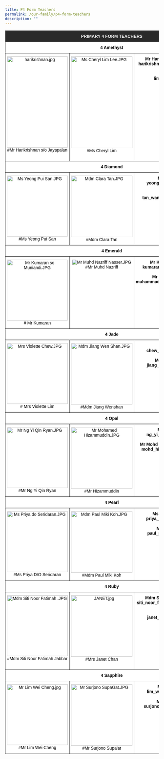 ```yaml
---
title: P4 Form Teachers
permalink: /our-family/p4-form-teachers
description: ""
---
```

<style type="text/css">
.tg  {border-collapse:collapse;border-spacing:0;}
.tg td{border-color:black;border-style:solid;border-width:1px;font-family:Arial, sans-serif;font-size:14px;
  overflow:hidden;padding:10px 5px;word-break:normal;}
.tg th{border-color:black;border-style:solid;border-width:1px;font-family:Arial, sans-serif;font-size:14px;
  font-weight:normal;overflow:hidden;padding:10px 5px;word-break:normal;}
.tg .tg-8zvm{background-color:#2A2A2A;border-color:inherit;color:#EEE;font-weight:bold;text-align:center;vertical-align:middle}
.tg .tg-qn16{background-color:#FFF;color:#050505;font-weight:bold;text-align:center;vertical-align:top}
.tg .tg-v9jf{background-color:#FFF;color:#050505;text-align:center;vertical-align:top}
</style>
<table class="tg">
<thead>
  <tr>
    <th class="tg-8zvm" colspan="3"><span style="color:#EEE;background-color:#2A2A2A">PRIMARY 4 FORM TEACHERS</span></th>
  </tr>
</thead>
<tbody>
  <tr>
    <td class="tg-qn16" colspan="3"> 4 Amethyst</td>
  </tr>
  <tr>
    <td class="tg-v9jf"><img src="https://punggolviewpri.moe.edu.sg/qql/slot/u315/Our%20Family/Staff/2022/harikrishnan.jpg" alt="harikrishnan.jpg" width="199" height="298">#Mr Harikrishnan s/o Jayapalan</td>
    <td class="tg-v9jf"><img src="https://punggolviewpri.moe.edu.sg/qql/slot/u315/Our%20Family/Staff/Ms%20Cheryl%20Lim%20Lee.JPG" alt="Ms Cheryl Lim Lee.JPG" width="201" height="300">#Ms Cheryl Lim<br><br></td>
    <td class="tg-qn16">Mr Harikrishnan s/o Jayapalan<br>harikrishnan_jayapalan@moe.edu.sg<br><br>Ms Cheryl Lim<br>lim_lee_@moe.edu.sg </td>
  </tr>
  <tr>
    <td class="tg-qn16" colspan="3">  4 Diamond   </td>
  </tr>
  <tr>
    <td class="tg-v9jf"><img src="https://punggolviewpri.moe.edu.sg/qql/slot/u315/Our%20Family/Staff/Ms%20Yeong%20Pui%20San.JPG" alt="Ms Yeong Pui San.JPG" width="199">#Ms Yeong Pui San </td>
    <td class="tg-v9jf"><img src="https://punggolviewpri.moe.edu.sg/qql/slot/u315/Our%20Family/Staff/Mdm%20Clara%20Tan.JPG" alt="Mdm Clara Tan.JPG" width="201">#Mdm Clara Tan </td>
    <td class="tg-qn16">Ms Yeong Pui San<br>yeong_pui_san@moe.edu.sg<br><br>Mdm Clara Tan<br>tan_wan_ting_clara@moe.edu.sg </td>
  </tr>
  <tr>
    <td class="tg-qn16" colspan="3">   4 Emerald  </td>
  </tr>
  <tr>
    <td class="tg-v9jf"><img src="https://punggolviewpri.moe.edu.sg/qql/slot/u315/Our%20Family/Staff/Mr%20Kumaran%20so%20Muniandi.JPG" alt="Mr Kumaran so Muniandi.JPG" width="199"># Mr Kumaran</td>
    <td class="tg-v9jf"><img src="https://punggolviewpri.moe.edu.sg/qql/slot/u315/Our%20Family/Key%20Personnel/2017/Mr%20Muhd%20Nazriff%20Nasser.JPG" alt="Mr Muhd Nazriff Nasser.JPG">#Mr Muhd Nazriff </td>
    <td class="tg-qn16"> Mr Kumaran s/o Muniandi<br>kumaran_muniandi@moe.edu.sg<br><br>Mr Muhd Nazriff Nasser<br>muhammad_nazriff_naser@moe.edu.sg</td>
  </tr>
  <tr>
    <td class="tg-qn16" colspan="3">  4 Jade   </td>
  </tr>
  <tr>
    <td class="tg-v9jf"><img src="https://punggolviewpri.moe.edu.sg/qql/slot/u315/Our%20Family/Staff/Mrs%20Violette%20Chew.JPG" alt="Mrs Violette Chew.JPG" width="199"># Mrs Violette Lim</td>
    <td class="tg-v9jf"><img src="https://punggolviewpri.moe.edu.sg/qql/slot/u315/Our%20Family/Staff/Mdm%20Jiang%20Wen%20Shan.JPG" alt="Mdm Jiang Wen Shan.JPG" width="201">#Mdm Jiang Wenshan </td>
    <td class="tg-qn16">Mrs Violette Lim<br>chew_chai_lian@moe.edu.sg<br><br>Mdm Jiang Wenshan<br>jiang_wenshan@moe.edu.sg </td>
  </tr>
  <tr>
    <td class="tg-qn16" colspan="3">  4 Opal   </td>
  </tr>
  <tr>
    <td class="tg-v9jf"><img src="https://punggolviewpri.moe.edu.sg/qql/slot/u315/Our%20Family/Staff/Mr%20Ng%20Yi%20Qin%20Ryan.JPG" alt="Mr Ng Yi Qin Ryan.JPG" width="199">#Mr Ng Yi Qin Ryan<br></td>
    <td class="tg-v9jf"><img src="https://punggolviewpri.moe.edu.sg/qql/slot/u315/Our%20Family/Staff/Mr%20Mohamed%20Hizammuddin.JPG" alt="Mr Mohamed Hizammuddin.JPG" width="201">#Mr Hizammuddin </td>
    <td class="tg-qn16">Mr Ng Yi Qin Ryan<br>ng_yi_qin_ryan@moe.edu.sg<br><br>Mr Mohd Hizammuddin Mohd Yusof<br>mohd_hizammuddin_mohd_yusof<br>@moe.edu.sg </td>
  </tr>
  <tr>
    <td class="tg-qn16" colspan="3">  4 Pearl   </td>
  </tr>
  <tr>
    <td class="tg-v9jf"><img src="https://punggolviewpri.moe.edu.sg/qql/slot/u315/Our%20Family/Staff/Ms%20Priya%20do%20Seridaran.JPG" alt="Ms Priya do Seridaran.JPG" width="199">#Ms Priya D/O Seridaran<br></td>
    <td class="tg-v9jf"><img src="https://punggolviewpri.moe.edu.sg/qql/slot/u315/Our%20Family/Staff/Mdm%20Paul%20Miki%20Koh.JPG" alt="Mdm Paul Miki Koh.JPG" width="201">#Mdm Paul Miki Koh </td>
    <td class="tg-qn16">Ms Priya D/O Seridaran<br>priya_seridaran@moe.edu.sg<br><br>Mdm Paul Miki Koh<br>paul_miki_koh@moe.edu.sg </td>
  </tr>
  <tr>
    <td class="tg-qn16" colspan="3">   4 Ruby  </td>
  </tr>
  <tr>
    <td class="tg-v9jf"><img src="https://punggolviewpri.moe.edu.sg/qql/slot/u315/Our%20Family/Staff/Mdm%20Siti%20Noor%20Fatimah%20.JPG" alt="Mdm Siti Noor Fatimah .JPG" width="199">#Mdm Siti Noor Fatimah Jabbar<br></td>
    <td class="tg-v9jf"><img src="https://punggolviewpri.moe.edu.sg/qql/slot/u315/Our%20Family/Staff/JANET.jpg" alt="JANET.jpg" width="201">#Mrs Janet Chan<br><br></td>
    <td class="tg-qn16">Mdm Siti Noor Fatimah Jabbar<br>siti_noor_fatimah_jabbar@moe.edu.sg<br><br>Mrs Janet Chan<br>janet_chankho@moe.edu.sg </td>
  </tr>
  <tr>
    <td class="tg-qn16" colspan="3">  4 Sapphire   </td>
  </tr>
  <tr>
    <td class="tg-v9jf"><img src="https://punggolviewpri.moe.edu.sg/qql/slot/u315/Our%20Family/Staff/2020/Mr%20Lim%20Wei%20Cheng.jpg" alt="Mr Lim Wei Cheng.jpg" width="199">#Mr Lim Wei Cheng </td>
    <td class="tg-v9jf"><img src="https://punggolviewpri.moe.edu.sg/qql/slot/u315/Our%20Family/Staff/Mr%20Surjono%20SupaGat.JPG" alt="Mr Surjono SupaGat.JPG" width="201">#Mr Surjono Supa'at </td>
    <td class="tg-qn16">Mr Lim Wei Cheng<br>lim_wei_cheng@moe.edu.sg<br><br>Mr Surjono Supa'at<br>surjono_b_supaat@moe.edu.sg </td>
  </tr>
</tbody>
</table>